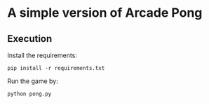 # A simple version of Arcade Pong


## Execution

Install the requirements:
```
pip install -r requirements.txt
```
Run the game by:
```
python pong.py
```

